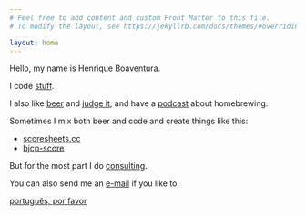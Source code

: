 ```yaml
---
# Feel free to add content and custom Front Matter to this file.
# To modify the layout, see https://jekyllrb.com/docs/themes/#overriding-theme-defaults

layout: home
---
```


Hello, my name is Henrique Boaventura.

I code [stuff][coding].

I also like [beer] and [judge it][judge], and have a [podcast] about homebrewing.

Sometimes I mix both beer and code and create things like this:
- [scoresheets.cc]
- [bjcp-score]

But for the most part I do [consulting].

You can also send me an [e-mail] if you like to.

[português, por favor][pt]

[coding]: https://github.com/henriqueboaventura
[judge]: https://www.scoresheets.cc/henriqueboaventura
[beer]: https://untappd.com/user/henriqueboaventura
[podcast]: http://www.brassagemforte.com.br
[scoresheets.cc]: http://scoresheets.cc
[bjcp-score]: http://www.brassagemforte.com.br/bjcp-score
[consulting]: https://www.linkedin.com/in/hboaventura/
[e-mail]: mailto:hboaventura@gmail.com
[pt]: /pt
